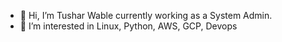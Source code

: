 - 👋 Hi, I’m Tushar Wable currently working as a System Admin.
- 👀 I’m interested in Linux, Python, AWS, GCP, Devops

<!---
Twable/Twable is a ✨ special ✨ repository because its `README.md` (this file) appears on your GitHub profile.
You can click the Preview link to take a look at your changes.
--->

